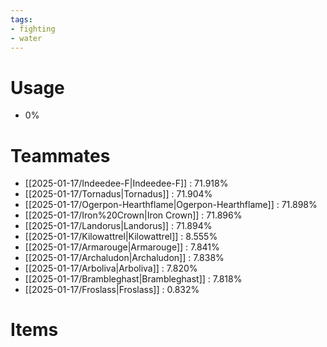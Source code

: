 ```yaml
---
tags:
- fighting
- water
---
```

# Usage
- 0%
# Teammates
- [[2025-01-17/Indeedee-F|Indeedee-F]] : 71.918%
- [[2025-01-17/Tornadus|Tornadus]] : 71.904%
- [[2025-01-17/Ogerpon-Hearthflame|Ogerpon-Hearthflame]] : 71.898%
- [[2025-01-17/Iron%20Crown|Iron Crown]] : 71.896%
- [[2025-01-17/Landorus|Landorus]] : 71.894%
- [[2025-01-17/Kilowattrel|Kilowattrel]] : 8.555%
- [[2025-01-17/Armarouge|Armarouge]] : 7.841%
- [[2025-01-17/Archaludon|Archaludon]] : 7.838%
- [[2025-01-17/Arboliva|Arboliva]] : 7.820%
- [[2025-01-17/Brambleghast|Brambleghast]] : 7.818%
- [[2025-01-17/Froslass|Froslass]] : 0.832%
# Items